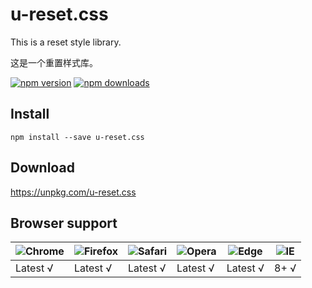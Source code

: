 # u-reset.css
This is a reset style library.

这是一个重置样式库。

[![npm version](https://img.shields.io/npm/v/u-reset.css.svg?style=flat-square)](https://www.npmjs.org/package/u-reset.css)
[![npm downloads](https://img.shields.io/npm/dm/u-reset.css.svg?style=flat-square)](http://npm-stat.com/charts.html?package=u-reset.css)


## Install
```
npm install --save u-reset.css
```
## Download

https://unpkg.com/u-reset.css

## Browser support

![Chrome](https://raw.github.com/alrra/browser-logos/master/src/chrome/chrome_48x48.png) | ![Firefox](https://raw.github.com/alrra/browser-logos/master/src/firefox/firefox_48x48.png) | ![Safari](https://raw.github.com/alrra/browser-logos/master/src/safari/safari_48x48.png) | ![Opera](https://raw.github.com/alrra/browser-logos/master/src/opera/opera_48x48.png) | ![Edge](https://raw.github.com/alrra/browser-logos/master/src/edge/edge_48x48.png) | ![IE](https://raw.github.com/alrra/browser-logos/master/src/archive/internet-explorer_9-11/internet-explorer_9-11_48x48.png) |
--- | --- | --- | --- | --- | --- |
Latest √ | Latest √ | Latest √ | Latest √ | Latest √| 8+ √



